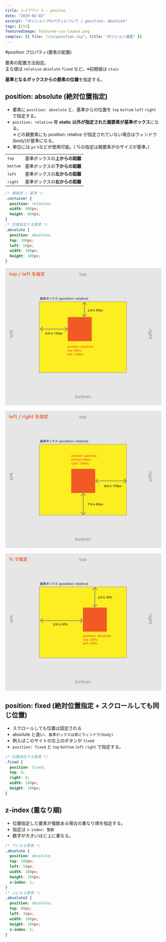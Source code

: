 ```yaml
---
title: レイアウト 2 - positon
date: "2019-02-02"
excerpt: "ポジションプロパティについて / position: absolute"
tags: [CSS]
featuredImage: featured-css-layout.png
samples: [{ file: "css/position.zip", title: "ポジション演習" }]
---
```


#position プロパティ(要素の配置)

要素の配置方法指定。  
主な値は `relative` `absolute` `fixed` など。※初期値は `staic`

**基準となるボックスからの要素の位置**を指定する。

## position: absolute (絶対位置指定)

- 要素に `position: absolute` と、基準からの位置を `top` `bottom` `left` `right` で指定する。
- `position: relative` 等 **static 以外が指定された親要素が基準ボックス**になる。  
  ＊どの親要素にも position: relative が指定されていない場合はウィンドウ(body)が基準になる。
- 単位には `px` `%`などが使用可能。( %の指定は親要素がのサイズが基準。)

|          |                                |
| -------- | ------------------------------ |
| `top`    | 基準ボックスの**上からの距離** |
| `bottom` | 基準ボックスの**下からの距離** |
| `left`   | 基準ボックスの**左からの距離** |
| `right`  | 基準ボックスの**右からの距離** |

```css
/* 親要素 / 基準 */
.container {
  position: relative;
  width: 800px;
  height: 800px;
}
/* 位置指定する要素 */
.absolute {
  position: absolute;
  top: 100px;
  left: 50px;
  width: 100px;
  height: 100px;
}
```

![top/left](./fig_c_03_01.png)

![top/right](./fig_c_03_02.png)

![パーセント](./fig_c_03_03.png)

## position: fixed (絶対位置指定 + スクロールしても同じ位置)

- スクロールしても位置は固定される
- absolute と違い、`基準ボックスは常にウィンドウ(body)`
- 例えばこのサイトの左上のボタンが `fixed`
- `position: fixed` と `top` `bottom` `left` `right` で指定する。

```css
/* 位置指定する要素 */
.fixed {
  position: fixed;
  top: 0;
  right: 0;
  width: 100px;
  height: 100px;
}
```

## z-index (重なり順)

- 位置指定した要素が複数ある場合の重なり順を指定する。
- 指定は `z-index: 整数`
- 数字が大きいほど上に重なる。

```css
/* 下になる要素 */
.absolute {
  position: absolute;
  top: 100px;
  left: 50px;
  width: 100px;
  height: 100px;
  z-index: 1;
}
/* 上になる要素 */
.absolute2 {
  position: absolute;
  top: 80px;
  left: 30px;
  width: 100px;
  height: 100px;
  z-index: 2;
}
```
